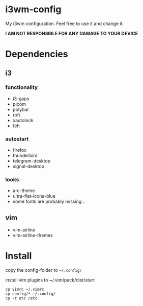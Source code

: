 # i3wm-config
My i3wm configuration.
Feel free to use it and change it.

__I AM NOT RESPONSIBLE FOR ANY DAMAGE TO YOUR DEVICE__

# Dependencies
## i3
### functionality
* i3-gaps
* picom
* polybar
* rofi
* xautolock
* feh

### autostart
* firefox
* thunderbird
* telegram-desktop
* signal-desktop

### looks
* arc-theme
* ultra-flat-icons-blue
* some fonts are probably missing...

## vim
* vim-airline
* vim-airline-themes

# Install
copy the config-folder to ```~/.config/```

install vim plugins to ~/.vim/pack/dist/start


```
cp vimrc ~/.vimrc
cp config/* ~/.config/
cp -r etc /etc
```
